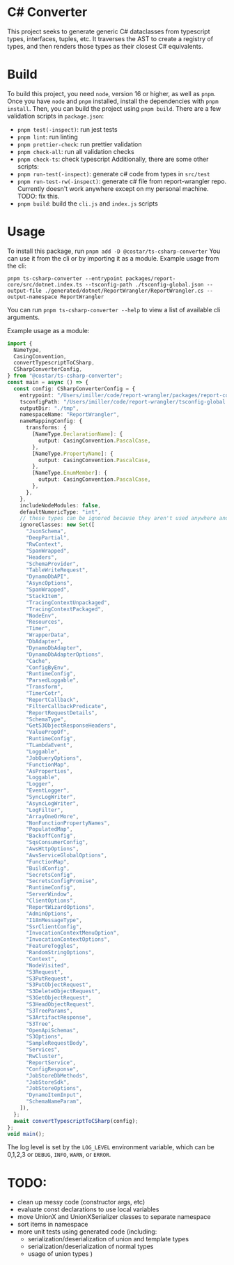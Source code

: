 # C# Converter

This project seeks to generate generic C# dataclasses from typescript types, interfaces, tuples,
etc. It traverses the AST to create a registry of types, and then renders those types as their
closest C# equivalents.

# Build

To build this project, you need `node`, version 16 or higher, as well as `pnpm`.  
Once you have `node` and `pnpm` installed, install the dependencies with `pnpm install`. Then, you
can build the project using `pnpm build`. There are a few validation scripts in `package.json`:

- `pnpm test(-inspect)`: run jest tests
- `pnpm lint`: run linting
- `pnpm prettier-check`: run prettier validation
- `pnpm check-all`: run all validation checks
- `pnpm check-ts`: check typescript Additionally, there are some other scripts:
- `pnpm run-test(-inspect)`: generate c# code from types in `src/test`
- `pnpm run-test-rw(-inspect)`: generate c# file from report-wrangler repo. Currently doesn't work
  anywhere except on my personal machine. TODO: fix this.
- `pnpm build`: build the `cli.js` and `index.js` scripts

# Usage

To install this package, run `pnpm add -D @costar/ts-csharp-converter` You can use it from the cli
or by importing it as a module. Example usage from the cli:

`pnpm ts-csharp-converter --entrypoint packages/report-core/src/dotnet.index.ts --tsconfig-path ./tsconfig-global.json --output-file ./generated/dotnet/ReportWrangler/ReportWrangler.cs --output-namespace ReportWrangler`

You can run `pnpm ts-csharp-converter --help` to view a list of available cli arguments.

Example usage as a module:

```typescript
import {
  NameType,
  CasingConvention,
  convertTypescriptToCSharp,
  CSharpConverterConfig,
} from "@costar/ts-csharp-converter";
const main = async () => {
  const config: CSharpConverterConfig = {
    entrypoint: "/Users/imiller/code/report-wrangler/packages/report-core/src/dotnet.index.ts",
    tsconfigPath: "/Users/imiller/code/report-wrangler/tsconfig-global.json",
    outputDir: "./tmp",
    namespaceName: "ReportWrangler",
    nameMappingConfig: {
      transforms: {
        [NameType.DeclarationName]: {
          output: CasingConvention.PascalCase,
        },
        [NameType.PropertyName]: {
          output: CasingConvention.PascalCase,
        },
        [NameType.EnumMember]: {
          output: CasingConvention.PascalCase,
        },
      },
    },
    includeNodeModules: false,
    defaultNumericType: "int",
    // these types can be ignored because they aren't used anywhere and just take forever
    ignoreClasses: new Set([
      "JsonSchema",
      "DeepPartial",
      "RwContext",
      "SpanWrapped",
      "Headers",
      "SchemaProvider",
      "TableWriteRequest",
      "DynamoDbAPI",
      "AsyncOptions",
      "SpanWrapped",
      "StackItem",
      "TracingContextUnpackaged",
      "TracingContextPackaged",
      "NodeEnv",
      "Resources",
      "Timer",
      "WrapperData",
      "DbAdapter",
      "DynamoDbAdapter",
      "DynamoDbAdapterOptions",
      "Cache",
      "ConfigByEnv",
      "RuntimeConfig",
      "ParsedLoggable",
      "Transform",
      "TimerCotr",
      "ReportCallback",
      "FilterCallbackPredicate",
      "ReportRequestDetails",
      "SchemaType",
      "GetS3ObjectResponseHeaders",
      "ValuePropOf",
      "RuntimeConfig",
      "TLambdaEvent",
      "Loggable",
      "JobQueryOptions",
      "FunctionMap",
      "AsProperties",
      "Loggable",
      "Logger",
      "EventLogger",
      "SyncLogWriter",
      "AsyncLogWriter",
      "LogFilter",
      "ArrayOneOrMore",
      "NonFunctionPropertyNames",
      "PopulatedMap",
      "BackoffConfig",
      "SqsConsumerConfig",
      "AwsHttpOptions",
      "AwsServiceGlobalOptions",
      "FunctionMap",
      "BuildConfig",
      "SecretsConfig",
      "SecretsConfigPromise",
      "RuntimeConfig",
      "ServerWindow",
      "ClientOptions",
      "ReportWizardOptions",
      "AdminOptions",
      "I18nMessageType",
      "SsrClientConfig",
      "InvocationContextMenuOption",
      "InvocationContextOptions",
      "FeatureToggles",
      "RandomStringOptions",
      "Context",
      "NodeVisited",
      "S3Request",
      "S3PutRequest",
      "S3PutObjectRequest",
      "S3DeleteObjectRequest",
      "S3GetObjectRequest",
      "S3HeadObjectRequest",
      "S3TreeParams",
      "S3ArtifactResponse",
      "S3Tree",
      "OpenApiSchemas",
      "S3Options",
      "SampleRequestBody",
      "Services",
      "RwCluster",
      "ReportService",
      "ConfigResponse",
      "JobStoreDbMethods",
      "JobStoreSdk",
      "JobStoreOptions",
      "DynamoItemInput",
      "SchemaNameParam",
    ]),
  };
  await convertTypescriptToCSharp(config);
};
void main();
```

The log level is set by the `LOG_LEVEL` environment variable, which can be 0,1,2,3 or `DEBUG`,
`INFO`, `WARN`, or `ERROR`.

# TODO:

- clean up messy code (constructor args, etc)
- evaluate const declarations to use local variables
- move UnionX and UnionXSerializer classes to separate namespace
- sort items in namespace
- more unit tests using generated code (including:
  - serialization/deserialization of union and template types
  - serialization/deserialization of normal types
  - usage of union types )
